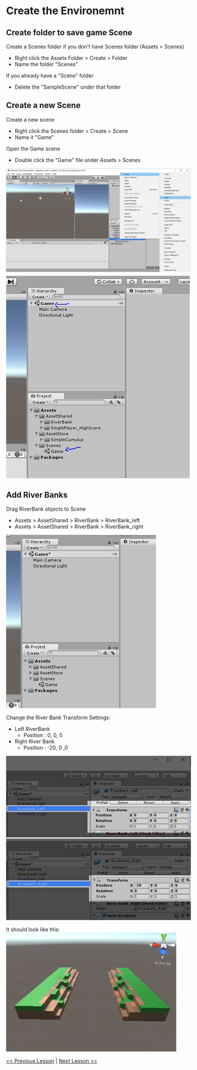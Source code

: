 # Create the Environemnt
## Create folder to save game Scene
Create a Scenes folder if you don't have Scenes folder (Assets > Scenes)
- Right click the Assets Folder > Create > Folder
- Name the folder "Scenes"

If you already have a "Scene" folder
- Delete the "SampleScene" under that folder

## Create a new Scene
Create a new scene
- Right click the Scenes folder > Create > Scene
- Name it "Game"

Open the Game scene
- Double click the "Game" file under Assets > Scenes

![Create Scene](resources/img/create-scene-ss.jpg)
![Scene Created](resources/img/blank-game-scene-ss.jpg)  

## Add River Banks
Drag RiverBank objects to Scene
 - Assets > AssetShared > RiverBank > RiverBank_left
 - Assets > AssetShared > RiverBank > RiverBank_right

![River Banks](resources/img/river-banks-drag-to-scene.gif)

Change the River Bank Transform Settings:
 - Left RiverBank
    - Position : 0, 0, 0
- Right River Bank
    - Position : -20, 0 ,0

![Left River Bank Transform Setting](resources/img/left-river-bank-transform.jpg)
![Right River Bank Transform Setting](resources/img/right-river-bank-transform.jpg)


It should look like this:  
![River Banks](resources/img/river-banks-on-scene-ss.JPG)


[<< Previous Lesson](lesson.2.md) | [Next Lesson >>](lesson.4.md)